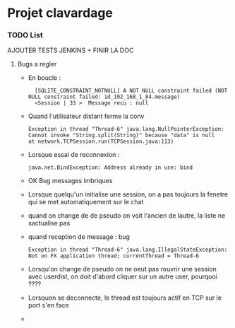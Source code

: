 # Projet clavardage

### TODO List

AJOUTER TESTS JENKINS + FINIR LA DOC 

1. Bugs a regler
    - En boucle : 

            [SQLITE_CONSTRAINT_NOTNULL] A NOT NULL constraint failed (NOT NULL constraint failed: id_192_168_1_84.message)
            <Session | 33 >  Message recu : null
    - Quand l'utilisateur distant ferme la conv
    
          Exception in thread "Thread-6" java.lang.NullPointerException: Cannot invoke "String.split(String)" because "data" is null
          at network.TCPSession.run(TCPSession.java:113)
    - Lorsque essai de reconnexion :

          java.net.BindException: Address already in use: bind
    
    - OK Bug messages imbriques
    - Lorsque quelqu'un initialise une session, on a pas toujours la fenetre qui se met automatiquement sur le chat
    - quand on change de de pseudo on voit l'ancien de lautre, la liste ne sactualise pas
    - quand reception de message : bug
        
          Exception in thread "Thread-6" java.lang.IllegalStateException: Not on FX application thread; currentThread = Thread-6
    - Lorsqu'on change de pseudo on ne oeut pas rouvrir une session avec userdist, on doit d'abord cliquer sur un autre user, pourquoi ????
    - Lorsquon se deconnecte, le thread est toujours actif en TCP sur le port s'en face
    - 